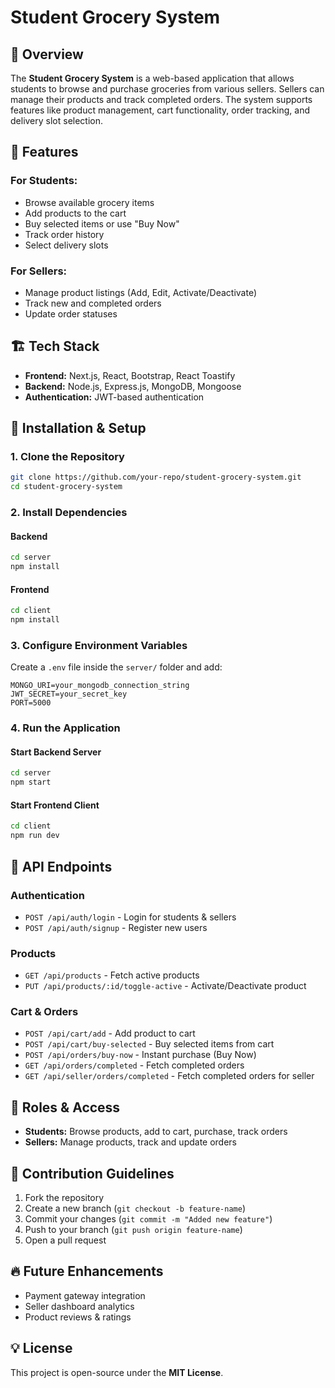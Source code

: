# Student Grocery System

## 📌 Overview
The **Student Grocery System** is a web-based application that allows students to browse and purchase groceries from various sellers. Sellers can manage their products and track completed orders. The system supports features like product management, cart functionality, order tracking, and delivery slot selection.

## 🚀 Features
### **For Students:**
- Browse available grocery items
- Add products to the cart
- Buy selected items or use "Buy Now"
- Track order history
- Select delivery slots

### **For Sellers:**
- Manage product listings (Add, Edit, Activate/Deactivate)
- Track new and completed orders
- Update order statuses

## 🏗️ Tech Stack
- **Frontend:** Next.js, React, Bootstrap, React Toastify
- **Backend:** Node.js, Express.js, MongoDB, Mongoose
- **Authentication:** JWT-based authentication

## 🔧 Installation & Setup
### **1. Clone the Repository**
```sh
git clone https://github.com/your-repo/student-grocery-system.git
cd student-grocery-system
```

### **2. Install Dependencies**
#### Backend
```sh
cd server
npm install
```

#### Frontend
```sh
cd client
npm install
```

### **3. Configure Environment Variables**
Create a `.env` file inside the `server/` folder and add:
```
MONGO_URI=your_mongodb_connection_string
JWT_SECRET=your_secret_key
PORT=5000
```

### **4. Run the Application**
#### Start Backend Server
```sh
cd server
npm start
```

#### Start Frontend Client
```sh
cd client
npm run dev
```

## 📄 API Endpoints
### **Authentication**
- `POST /api/auth/login` - Login for students & sellers
- `POST /api/auth/signup` - Register new users

### **Products**
- `GET /api/products` - Fetch active products
- `PUT /api/products/:id/toggle-active` - Activate/Deactivate product

### **Cart & Orders**
- `POST /api/cart/add` - Add product to cart
- `POST /api/cart/buy-selected` - Buy selected items from cart
- `POST /api/orders/buy-now` - Instant purchase (Buy Now)
- `GET /api/orders/completed` - Fetch completed orders
- `GET /api/seller/orders/completed` - Fetch completed orders for seller

## 👥 Roles & Access
- **Students:** Browse products, add to cart, purchase, track orders
- **Sellers:** Manage products, track and update orders

## 📌 Contribution Guidelines
1. Fork the repository
2. Create a new branch (`git checkout -b feature-name`)
3. Commit your changes (`git commit -m "Added new feature"`)
4. Push to your branch (`git push origin feature-name`)
5. Open a pull request

## 🔥 Future Enhancements
- Payment gateway integration
- Seller dashboard analytics
- Product reviews & ratings

## 💡 License
This project is open-source under the **MIT License**.
